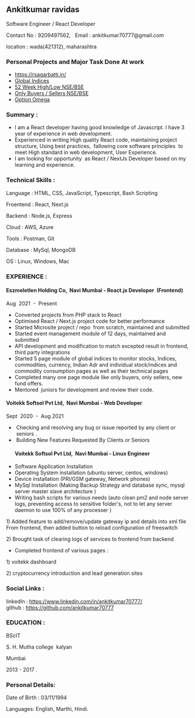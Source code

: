 <body class="c7 c27 doc-content">
    <p class="c31 c32 title" id="h.5x0d5h95i329"><h2 class="c2 c31" id="h.btnhb4vznhl8"><span class="c10">Ankitkumar ravidas </span></h2></p>
    <p class="c34 subtitle" id="h.sbziogryzzql"><span class="c13">Software Engineer / React Developer</span></p>
    <p class="c15"><span class="c5">Contact No : 9209497562, &nbsp; Email : ankitkumar70777@gmail.com </span></p>
    <p class="c15"><span class="c5">location : wada(421312), maharashtra</span></p>
    <h3 class="c2 c31" id="h.btnhb4vznhl8"><span class="c10">Personal Projects and Major Task Done At work  </span></h3>
    <ul class="c8 lst-kix_346hmfwinf4s-0 start">
    <li class="c0 li-bullet-0"><span class="c5"><a href="https://rsagarbatti.in/">https://rsagarbatti.in/</a> </span></li>
    <li class="c0 li-bullet-0"><span class="c5"><a href="https://www.moneycontrol.com/markets/global-indices/">Global Indices</a> </span></li>
    <li class="c0 li-bullet-0"><span class="c5"><a href="https://www.moneycontrol.com/stocks/marketstats/nselow/index.php">52 Week High/Low  NSE/BSE</a> </span></li>
    <li class="c0 li-bullet-0"><span class="c5"><a href="https://www.moneycontrol.com/stocks/marketstats/onlybuyers.php">Only Buyers / Sellers NSE/BSE</a> </span></li>
        <li class="c0 li-bullet-0"><span class="c5"><a href="https://www.moneycontrol.com/optionomega">Option Omega</a> </span></li>
    </ul>
    <h3 class="c2 c31" id="h.btnhb4vznhl8"><span class="c10">Summary : </span></h3>
    <ul class="c8 lst-kix_4892l47vf99z-0 start">
        <li class="c0 li-bullet-0"><span class="c5 c7">I am a React developer having good knowledge of Javascript. I
                have 3 year of experience in web development. </span></li>
        <li class="c0 li-bullet-0"><span class="c5 c7">Experienced in writing High quality React code, maintaining
                project structure, Using best practices, &nbsp;fallowing core software principles &nbsp;to meet High
                standard in web development, User Experience.</span></li>
        <li class="c0 li-bullet-0"><span class="c7 c25">I am looking for opportunity &nbsp;as React / NextJs Developer
                based on my learning and experience.</span></li>
    </ul>
    <h3 class="c2 c31" id="h.nhphs8kobmgi"><span class="c10 c24 c29">Technical Skills : </span></h3>
    <p class="c9"><span class="c5">Language : HTML, CSS, JavaScript, Typescript, Bash Scripting</span></p>
    <p class="c4"><span class="c5">Froentend : React, Next.js</span></p>
    <p class="c4"><span class="c5">Backend : Node.js, Express</span></p>
    <p class="c4"><span class="c5">Cloud : AWS, Azure</span></p>
    <p class="c4"><span class="c5">Tools : Postman, Git</span></p>
    <p class="c4"><span class="c5">Database : MySql, MongoDB</span></p>
    <p class="c4"><span class="c25">OS : Linux, Windows, Mac</span></p>
    <h3 class="c2" id="h.5sh58lh512k2"><span class="c10">EXPERIENCE : </span></h3>
    <h4 class="c18" id="h.dtefcpdj46j6"><span class="c6">Eszmeletlen Holding Co, &nbsp;Navi Mumbai</span><span
            class="c14">&nbsp;- React.js Developer &nbsp;(Frontend)</span></h4>
    <p class="c16"><span class="c25 c33">Aug &nbsp;2021 &nbsp;- &nbsp;Present</span></p>
    <ul class="c8 lst-kix_346hmfwinf4s-0 start">
        <li class="c0 li-bullet-0"><span class="c5">Converted projects from PHP stack to React </span></li>
        <li class="c0 li-bullet-0"><span class="c5">Optimised React / Next.js project code for better performance</span>
        </li>
        <li class="c0 li-bullet-0"><span class="c5">Started Microsite project / repo &nbsp;from scratch, maintained and
                submitted </span></li>
        <li class="c0 li-bullet-0"><span class="c5">Started event management module of 12 days, maintained and submitted
            </span></li>
        <li class="c0 li-bullet-0"><span class="c5">API development and modification to match excepted result in
                frontend, third party integrations</span></li>
        <li class="c0 li-bullet-0"><span class="c5 c7">Started 5 page module of global indices to monitor stocks,
                Indices, commodities, currency, Indian Adr and individual stock/indices and commodity consumption pages
                as well as their technical pages</span></li>
        <li class="c0 li-bullet-0"><span class="c5 c7">Completed many one page module like only buyers, only sellers,
                new fund offers.</span></li>
        <li class="c0 li-bullet-0"><span class="c5 c7">Mentored &nbsp;juniors for development and review their
                code.</span></li>
    </ul>
    <p class="c17"><span class="c12 c19"></span></p>
    <h4 class="c18" id="h.mu43qcboozqe"><span class="c6">Voitekk Softsol Pvt Ltd, &nbsp;Navi Mumbai</span><span
            class="c14 c24">&nbsp;- Web Developer</span></h4>
    <p class="c16"><span class="c3">Sept &nbsp;2020 &nbsp;- &nbsp;Aug 2021</span></p>
    <ul class="c8 lst-kix_346hmfwinf4s-0">
        <li class="c0 li-bullet-0"><span class="c5 c7">&nbsp;Checking and resolving any bug or issue reported by any
                client or &nbsp;seniors .</span></li>
        <li class="c0 li-bullet-0"><span class="c5 c7">&nbsp;Building New Features Requested By Clients or
                Seniors</span></li>
    </ul>
    <ul>
        <p class="c17"><span class="c12 c19"></span></p>
        <h4 class="c18" id="h.mu43qcboozqe"><span class="c6">Voitekk Softsol Pvt Ltd, &nbsp;Navi Mumbai</span><span
            class="c14 c24">&nbsp;-  Linux Engineer</span></h4>
        <li class="c0 li-bullet-0"><span class="c5 c7">Software Application Installation</span></li>
        <li class="c0 li-bullet-0"><span class="c5 c7">Operating System installation (ubuntu server, centos, windows)</span></li>
        <li class="c0 li-bullet-0"><span class="c5 c7">Device installation (PRI/GSM gateway, Network phones)</span></li>
        <li class="c0 li-bullet-0"><span class="c5 c7">MySql Installation (Making Backup Strategy and database sync, mysql server master slave architecture )</span></li>
        <li class="c0 li-bullet-0"><span class="c5 c7">Writing bash scripts for various needs (auto clean pm2 and node server logs, preventing access to sensitive folder's, not to let any server daemon to use 100% of any processer )</span></li>
    </ul>
    <p class="c9"><span class="c5 c7">1) Added feature to add/remove/update gateway ip and details into xml file From
            frontend, then added button to reload configuration of freeswitch</span></p>
    <p class="c4"><span class="c5 c7">2) Brought task of clearing logs of services to frontend from backend</span></p>
    <ul class="c8 lst-kix_346hmfwinf4s-0">
        <li class="c0 li-bullet-0"><span class="c5 c7">Completed frontend of various pages :</span></li>
    </ul>
    <p class="c4"><span class="c5 c7">1) voitekk dashboard</span></p>
    <p class="c4"><span class="c25 c7">2) cryptocurrency introduction and lead generation sites</span></p>
    <h3 class="c2" id="h.yn0e3dr3g5jm"><span class="c10 c24 c29">Social Links : </span></h3>
    <p class="c28"><span class="c7 c23">linkedIn : </span><span class="c21 c23 c7"><a class="c1"
                href="https://www.google.com/url?q=https://www.linkedin.com/in/ankitkumar70777/&amp;sa=D&amp;source=editors&amp;ust=1684521278531385&amp;usg=AOvVaw0I7jPiCTPJEN15dGTcHvtA">https://www.linkedin.com/in/ankitkumar70777/</a></span><span
            class="c23 c7"><br></span><span class="c7 c11">github : </span><span class="c11 c7 c21"><a class="c1"
                href="https://www.google.com/url?q=https://github.com/ankitkumar70777&amp;sa=D&amp;source=editors&amp;ust=1684521278531860&amp;usg=AOvVaw1fF6STeVFIkmtVkQaypF63">https://github.com/ankitkumar70777</a></span>
    </p>
    <h3 class="c2" id="h.x8tbnkb30stf"><span class="c10 c24 c29">EDUCATION : &nbsp;</span></h3>
    <p class="c15"><span class="c5">BScIT &nbsp;</span></p>
    <p class="c15"><span class="c5">S. H. Mutha college &nbsp;kalyan</span></p>
    <p class="c15"><span class="c5">Mumbai</span></p>
    <p class="c15"><span class="c5">2013 - 2017 .</span></p>
    <p class="c15 c20"><span class="c12 c19"></span></p>
    <h3 class="c26" id="h.mwm0l3sr93q7"><span class="c10">Personal Details: &nbsp;</span><span class="c12 c22">&nbsp;
        </span></h3>
    <p class="c15"><span class="c5">Date of Birth : 03/11/1994</span></p>
    <p class="c15"><span class="c25">Languages: English, Marthi, Hindi.</span></p>
</body>

